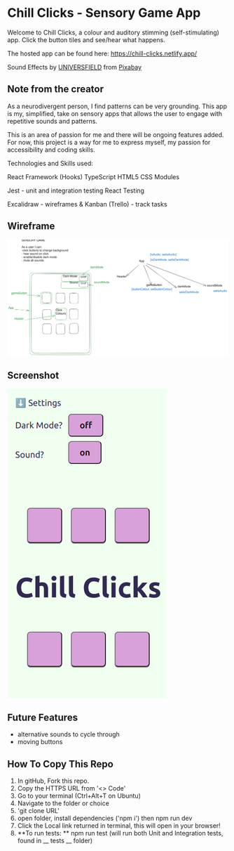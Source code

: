 # Chill Clicks - Sensory Game App

Welcome to Chill Clicks, a colour and auditory stimming (self-stimulating) app. Click the button tiles and see/hear what happens.

The hosted app can be found here: https://chill-clicks.netlify.app/

Sound Effects by <a href="https://pixabay.com/users/universfield-28281460/?utm_source=link-attribution&utm_medium=referral&utm_campaign=music&utm_content=131917">UNIVERSFIELD</a> from <a href="https://pixabay.com/sound-effects//?utm_source=link-attribution&utm_medium=referral&utm_campaign=music&utm_content=131917">Pixabay</a>

## Note from the creator

As a neurodivergent person, I find patterns can be very grounding. This app is my, simplified, take on sensory apps that allows the user to engage with repetitive sounds and patterns.

This is an area of passion for me and there will be ongoing features added. For now, this project is a way for me to express myself, my passion for accessibility and coding skills.

Technologies and Skills used:

React Framework (Hooks)
TypeScript
HTML5
CSS Modules

Jest - unit and integration testing 
React Testing

Excalidraw - wireframes &
Kanban (Trello) - track tasks

## Wireframe

<img alt="wireframes of Sensory App layout and user states" src="./sensory-app-plan.svg">

## Screenshot

<img alt="screenshot of Chill Clicks App with open settings menu" src="./sensory_screenshot_final.png">

## Future Features

- alternative sounds to cycle through
- moving buttons

## How To Copy This Repo

1. In gitHub, Fork this repo.
2. Copy the HTTPS URL from '<> Code'
3. Go to your terminal (Ctrl+Alt+T on Ubuntu)
4. Navigate to the folder or choice
5. 'git clone URL'
6. open folder, install dependencies ('npm i') then npm run dev
7. Click the Local link returned in terminal, this will open in your browser!
8. **To run tests: ** npm run test (will run both Unit and Integration tests, found in __ tests __ folder)

